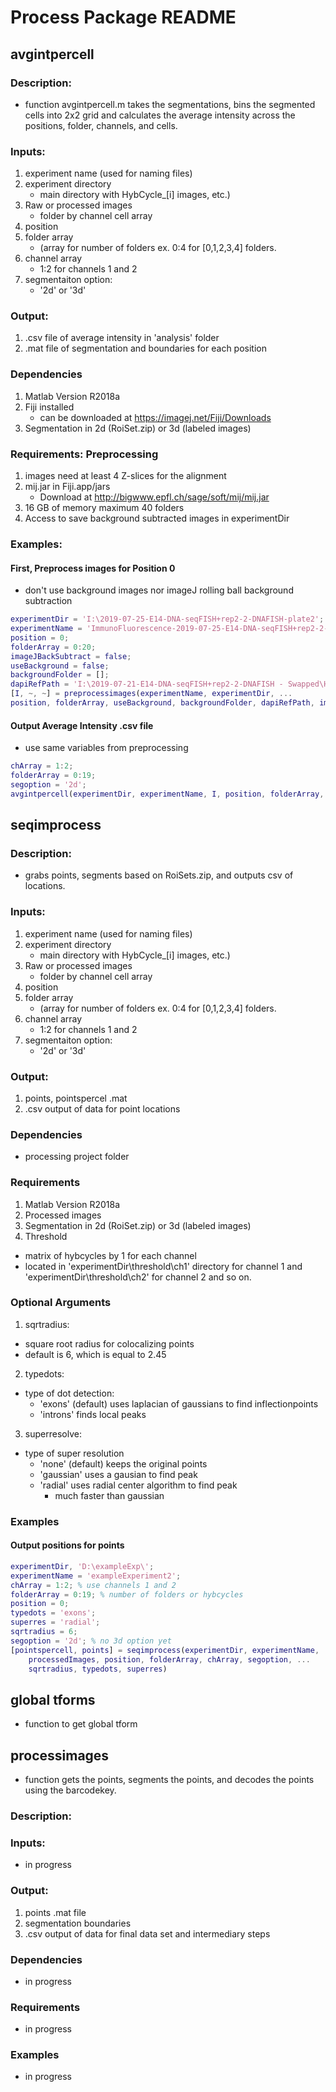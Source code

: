 
# Process Package README




## avgintpercell

### Description: 
* function avgintpercell.m takes the segmentations, bins the segmented cells into 2x2 grid and calculates the average intensity across the positions, folder, channels, and cells.

### Inputs: 
1. experiment name (used for naming files)
2. experiment directory
	* main directory with HybCycle_[i] images, etc.)
3. Raw or processed images
	* folder by channel cell array
4. position
5. folder array
	* (array for number of folders ex. 0:4 for [0,1,2,3,4] folders.
6. channel array
	* 1:2 for channels 1 and 2
7. segmentaiton option:
	* '2d' or '3d'

### Output: 
1. .csv file of average intensity in 'analysis' folder
2. .mat file of segmentation and boundaries for each position

### Dependencies
1. Matlab Version R2018a
2. Fiji installed
	* can be downloaded at https://imagej.net/Fiji/Downloads
3. Segmentation in 2d (RoiSet.zip) or 3d (labeled images)

### Requirements: Preprocessing
1. images need at least 4 Z-slices for the alignment
2. mij.jar in Fiji.app/jars
	* Download at http://bigwww.epfl.ch/sage/soft/mij/mij.jar
3. 16 GB of memory maximum 40 folders 
4. Access to save background subtracted images in experimentDir
 

### Examples:

#### First, Preprocess images for Position 0
* don't use background images nor imageJ rolling ball background subtraction
```Matlab
experimentDir = 'I:\2019-07-25-E14-DNA-seqFISH+rep2-2-DNAFISH-plate2';
experimentName = 'ImmunoFluorescence-2019-07-25-E14-DNA-seqFISH+rep2-2-DNAFISH-plate2';
position = 0;
folderArray = 0:20;
imageJBackSubtract = false;
useBackground = false;
backgroundFolder = [];
dapiRefPath = 'I:\2019-07-21-E14-DNA-seqFISH+rep2-2-DNAFISH - Swapped\HybCycle_0'; % want another dapi as the reference image to align
[I, ~, ~] = preprocessimages(experimentName, experimentDir, ...
position, folderArray, useBackground, backgroundFolder, dapiRefPath, imageJBackSubtract);
```

#### Output Average Intensity .csv file 
* use same variables from preprocessing
```Matlab 
chArray = 1:2;
folderArray = 0:19;
segoption = '2d';
avgintpercell(experimentDir, experimentName, I, position, folderArray, chArray, segoption); % ADD OPTION IF IMAGE IS SHIFTED
```

## seqimprocess

### Description:
* grabs points, segments based on RoiSets.zip, and outputs csv of locations.
### Inputs:
1. experiment name (used for naming files)
2. experiment directory
	* main directory with HybCycle_[i] images, etc.)
3. Raw or processed images
	* folder by channel cell array
4. position
5. folder array
	* (array for number of folders ex. 0:4 for [0,1,2,3,4] folders.
6. channel array
	* 1:2 for channels 1 and 2
7. segmentaiton option:
	* '2d' or '3d'
### Output:
1. points, pointspercel .mat 
3. .csv output of data for point locations
### Dependencies
* processing project folder
### Requirements
1. Matlab Version R2018a
2. Processed images
3. Segmentation in 2d (RoiSet.zip) or 3d (labeled images)
4. Threshold 
* matrix of hybcycles by 1 for each channel
* located in 'experimentDir\threshold\ch1\' directory for channel 1 and 'experimentDir\threshold\ch2\' for channel 2 and so on.
### Optional Arguments
1. sqrtradius:
* square root radius for colocalizing points
* default is 6, which is equal to 2.45
2. typedots:
* type of dot detection: 
	* 'exons' (default) uses laplacian of gaussians to find inflectionpoints
	* 'introns' finds local peaks
3. superresolve:
* type of super resolution
	* 'none' (default) keeps the original points
	* 'gaussian' uses a gausian to find peak
	* 'radial' uses radial center algorithm to find peak 
		* much faster than gaussian
### Examples
#### Output positions for points 
```Matlab 
experimentDir, 'D:\exampleExp\';
experimentName = 'exampleExperiment2';
chArray = 1:2; % use channels 1 and 2
folderArray = 0:19; % number of folders or hybcycles
position = 0;
typedots = 'exons';
superres = 'radial'; 
sqrtradius = 6;
segoption = '2d'; % no 3d option yet
[pointspercell, points] = seqimprocess(experimentDir, experimentName, ...
    processedImages, position, folderArray, chArray, segoption, ...
    sqrtradius, typedots, superres)
```

## global tforms
* function to get global tform



## processimages
* function gets the points, segments the points, and decodes the points using the barcodekey.
### Description:
### Inputs:
* in progress
### Output:
1. points .mat file
2. segmentation boundaries
3. .csv output of data for final data set and intermediary steps
### Dependencies
* in progress
### Requirements
* in progress
### Examples
* in progress
